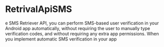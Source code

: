 # RetrivalApiSMS
e SMS Retriever API, you can perform SMS-based user verification in your Android app automatically, without requiring the user to manually type verification codes, and without requiring any extra app permissions. When you implement automatic SMS verification in your app
